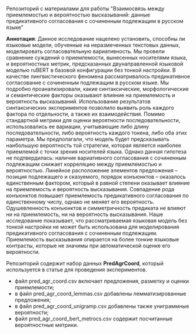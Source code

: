 Репозиторий с материалами для работы "Взаимосвязь между приемлемостью и вероятностью высказываний: данные предикативного согласования с сочиненным подлежащим в русском языке"

**Аннотация**: Данное исследование нацелено установить, способны ли языковые модели, обученные на неразмеченных текстовых данных, моделировать согласовательную вариативность. Мы провели сравнение суждений о приемлемости, вынесенных носителями языка, и вероятностных метрик, предсказанных двунаправленной языковой моделью ruBERT в базовой конфигурации без тонкой настройки. В качестве лингвистического феномена рассматривалось предикативное согласование с сочиненным подлежащим в русском языке. Мы подробно проанализировали, какие синтаксические, морфологические и семантические факторы оказывают влияние на приемлемость и вероятность высказываний. Использование результатов синтаксических экспериментов позволило выявить роль каждого фактора по отдельности, а также их взаимодействия. Помимо стандартной метрики для оценки вероятности последовательности, использовались ее вариации, учитывающие либо длину последовательности, либо вероятность каждого токена, либо оба этих параметра. Мы предполагали, что модель будет предсказывать наибольшую вероятность той стратегии, которая является наиболее приемлемой с точки зрения носителей языка. Однако данная гипотеза не подтвердилась: наличие вариативного согласования с сочиненным подлежащим снижает корреляцию между приемлемостью и вероятностью. Линейное расположение элементов предложения – позиция подлежащего и сказуемого, порядок конъюнктов – оказалось единственным фактором, который в равной степени оказывает влияние на приемлемость и вероятность высказывания. Совпадение рода конъюнктов повышает приемлемость предикативного согласования по единственному числу, однако не меняет его вероятность. Одушевленность конъюнктов и симметричность предиката не влияют ни на приемлемость, ни на вероятность высказывания. Наше исследование показывает, что рассматриваемая языковая модель без тонкой настройки не может быть использована для моделирования предикативного согласования с сочиненным подлежащим. Приемлемость высказывания опирается на более тонкие языковые контрасты, которые не значимы при автоматической оценке его вероятности.

Репозиторий содержит набор данных **PredAgrCoord**, который используется в статье для проведения экспериментов.
- файл pred_agr_coord.csv	включает предложения, разметку и оценки приемлемости;
- в файл pred_agr_coord_lemmas.csv добавлены лемматизированные предложения;
- в файл pred_agr_coord_unigramp.csv добавлены также униграммные вероятности;
- файл pred_agr_coord_bert_metrocs.csv содержит посчитанные вероятностные метрики.
